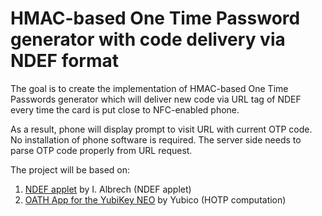 # HMAC-based One Time Password generator with code delivery via NDEF format 

The goal is to create the implementation of HMAC-based One Time Passwords generator which will deliver new code via URL tag of NDEF every time the card is put close to NFC-enabled phone. 

As a result, phone will display prompt to visit URL with current OTP code. No installation of phone software is required. The server side needs to parse OTP code properly from URL request.  

The project will be based on:
1. [NDEF applet](https://github.com/promovicz/javacard-ndef) by I. Albrech (NDEF applet)
2. [OATH App for the YubiKey NEO](https://github.com/Yubico/ykneo-oath) by Yubico (HOTP computation)
